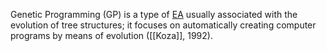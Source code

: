 Genetic Programming (GP) is a type of [EA](obsidian://open?vault=Thesis&file=Concpets%2FEvolutionary%20Algorithms) usually associated with the evolution of tree structures; it focuses on automatically creating computer programs by means of evolution ([[Koza]], 1992).